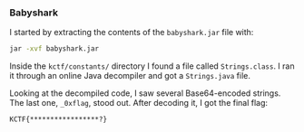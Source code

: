 

### Babyshark

I started by extracting the contents of the `babyshark.jar` file with:

```bash
jar -xvf babyshark.jar
```

Inside the `kctf/constants/` directory I found a file called `Strings.class`. I ran it through an online Java decompiler and got a `Strings.java` file.

Looking at the decompiled code, I saw several Base64-encoded strings. The last one, `_0xflag`, stood out. After decoding it, I got the final flag:

```
KCTF{*****************?}
```

